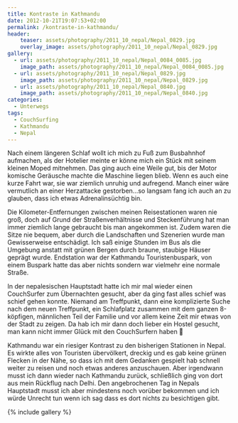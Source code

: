 ```yaml
---
title: Kontraste in Kathmandu
date: 2012-10-21T19:07:53+02:00
permalink: /kontraste-in-kathmandu/
header:
    teaser: assets/photography/2011_10_nepal/Nepal_0829.jpg
    overlay_image: assets/photography/2011_10_nepal/Nepal_0829.jpg
gallery:
  - url: assets/photography/2011_10_nepal/Nepal_0084_0085.jpg
    image_path: assets/photography/2011_10_nepal/Nepal_0084_0085.jpg
  - url: assets/photography/2011_10_nepal/Nepal_0829.jpg
    image_path: assets/photography/2011_10_nepal/Nepal_0829.jpg
  - url: assets/photography/2011_10_nepal/Nepal_0840.jpg
    image_path: assets/photography/2011_10_nepal/Nepal_0840.jpg
categories:
  - Unterwegs
tags:
  - CouchSurfing
  - Kathmandu
  - Nepal
---
```


Nach einem längeren Schlaf wollt ich mich zu Fuß zum Busbahnhof aufmachen, 
als der Hotelier meinte er könne mich ein Stück mit seinem kleinen Moped mitnehmen. 
Das ging auch eine Weile gut, bis der Motor komische Geräusche machte die Maschine liegen blieb. 
Wenn es auch eine kurze Fahrt war, sie war ziemlich unruhig und aufregend. 
Manch einer wäre vermutlich an einer Herzattacke gestorben…so langsam fang ich auch an zu glauben, 
dass ich etwas Adrenalinsüchtig bin.  

Die Kilometer-Entfernungen zwischen meinen Reisestationen waren nie groß, 
doch auf Grund der Straßenverhältnisse und Steckenführung hat man immer ziemlich lange gebraucht bis man angekommen ist. 
Zudem waren die Sitze nie bequem, aber durch die Landschaften und Szenerien wurde man Gewisserweise entschädigt. 
Ich saß einige Stunden im Bus als die Umgebung anstatt mit grünen Bergen durch braune, staubige Häuser geprägt wurde. 
Endstation war der Kathmandu Touristenbuspark, von einem Buspark hatte das aber nichts sondern war vielmehr eine normale Straße.

In der nepalesischen Hauptstadt hatte ich mir mal wieder einen CouchSurfer zum Übernachten gesucht, 
aber da ging fast alles schief was schief gehen konnte. Niemand am Treffpunkt, 
dann eine komplizierte Suche nach dem neuen Treffpunkt, ein Schlafplatz zusammen mit dem ganzen 8-köpfigen, 
männlichen Teil der Familie und vor allem keine Zeit mir etwas von der Stadt zu zeigen. 
Da hab ich mir dann doch lieber ein Hostel gesucht, man kann nicht immer Glück mit den CouchSurfern haben 🙁

Kathmandu war ein riesiger Kontrast zu den bisherigen Stationen in Nepal. 
Es wirkte alles von Touristen übervölkert, dreckig und es gab keine grünen Flecken in der Nähe, 
so dass ich mit dem Gedanken gespielt hab schnell weiter zu reisen und noch etwas anderes anzuschauen. 
Aber irgendwann musst ich dann wieder nach Kathmandu zurück, schließlich ging von dort aus mein Rückflug nach Delhi. 
Den angebrochenen Tag in Nepals Hauptstadt musst ich aber mindestens noch vorüber bekommen und ich würde Unrecht tun 
wenn ich sag dass es dort nichts zu besichtigen gibt.

{% include gallery %}